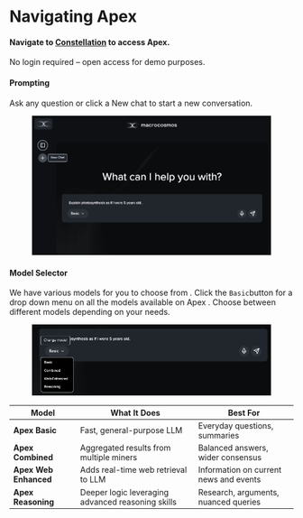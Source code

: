 # Navigating Apex

#### Navigate to [Constellation](https://app.macrocosmos.ai/) to access Apex.

No login required – open access for demo purposes.

#### Prompting

Ask any question or click a New chat to start a new conversation.

<figure><img src="../../.gitbook/assets/New-chat-Apex.png" alt=""><figcaption></figcaption></figure>

#### **Model Selector**

We have various models for you to choose from . Click the `Basic`button for a drop down menu on all the models available on Apex . Choose between different models depending on your needs.

<figure><img src="../../.gitbook/assets/Screenshot 2025-08-26 at 11.49.13.png" alt=""><figcaption></figcaption></figure>

| **Model**             | **What It Does**                                  | **Best For**                           |
| --------------------- | ------------------------------------------------- | -------------------------------------- |
| **Apex Basic**        | Fast, general-purpose LLM                         | Everyday questions, summaries          |
| **Apex Combined**     | Aggregated results from multiple miners           | Balanced answers, wider consensus      |
| **Apex Web Enhanced** | Adds real-time web retrieval to LLM               | Information on current news and events |
| **Apex Reasoning**    | Deeper logic leveraging advanced reasoning skills | Research, arguments, nuanced queries   |
